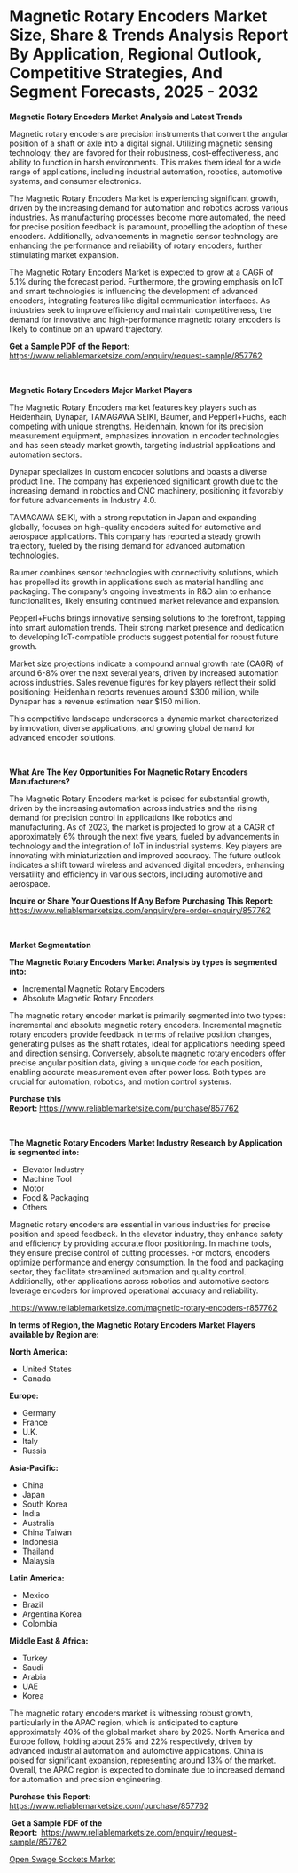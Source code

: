 <p><h1>Magnetic Rotary Encoders Market Size, Share & Trends Analysis Report By Application, Regional Outlook, Competitive Strategies, And Segment Forecasts, 2025 - 2032</h1></p><p><strong>Magnetic Rotary Encoders Market Analysis and Latest Trends</strong></p>
<p><p>Magnetic rotary encoders are precision instruments that convert the angular position of a shaft or axle into a digital signal. Utilizing magnetic sensing technology, they are favored for their robustness, cost-effectiveness, and ability to function in harsh environments. This makes them ideal for a wide range of applications, including industrial automation, robotics, automotive systems, and consumer electronics.</p><p>The Magnetic Rotary Encoders Market is experiencing significant growth, driven by the increasing demand for automation and robotics across various industries. As manufacturing processes become more automated, the need for precise position feedback is paramount, propelling the adoption of these encoders. Additionally, advancements in magnetic sensor technology are enhancing the performance and reliability of rotary encoders, further stimulating market expansion.</p><p>The Magnetic Rotary Encoders Market is expected to grow at a CAGR of 5.1% during the forecast period. Furthermore, the growing emphasis on IoT and smart technologies is influencing the development of advanced encoders, integrating features like digital communication interfaces. As industries seek to improve efficiency and maintain competitiveness, the demand for innovative and high-performance magnetic rotary encoders is likely to continue on an upward trajectory.</p></p>
<p><strong>Get a Sample PDF of the Report:&nbsp;</strong> <a href="https://www.reliablemarketsize.com/enquiry/request-sample/857762?utm_campaign=2296&utm_medium=2&utm_source=Github&utm_content=ia&utm_term=17022025&utm_id=magnetic-rotary-encoders">https://www.reliablemarketsize.com/enquiry/request-sample/857762</a></p>
<p>&nbsp;</p>
<p><strong>Magnetic Rotary Encoders Major Market Players</strong></p>
<p><p>The Magnetic Rotary Encoders market features key players such as Heidenhain, Dynapar, TAMAGAWA SEIKI, Baumer, and Pepperl+Fuchs, each competing with unique strengths. Heidenhain, known for its precision measurement equipment, emphasizes innovation in encoder technologies and has seen steady market growth, targeting industrial applications and automation sectors.</p><p>Dynapar specializes in custom encoder solutions and boasts a diverse product line. The company has experienced significant growth due to the increasing demand in robotics and CNC machinery, positioning it favorably for future advancements in Industry 4.0.</p><p>TAMAGAWA SEIKI, with a strong reputation in Japan and expanding globally, focuses on high-quality encoders suited for automotive and aerospace applications. This company has reported a steady growth trajectory, fueled by the rising demand for advanced automation technologies.</p><p>Baumer combines sensor technologies with connectivity solutions, which has propelled its growth in applications such as material handling and packaging. The company’s ongoing investments in R&D aim to enhance functionalities, likely ensuring continued market relevance and expansion.</p><p>Pepperl+Fuchs brings innovative sensing solutions to the forefront, tapping into smart automation trends. Their strong market presence and dedication to developing IoT-compatible products suggest potential for robust future growth.</p><p>Market size projections indicate a compound annual growth rate (CAGR) of around 6-8% over the next several years, driven by increased automation across industries. Sales revenue figures for key players reflect their solid positioning: Heidenhain reports revenues around $300 million, while Dynapar has a revenue estimation near $150 million.</p><p>This competitive landscape underscores a dynamic market characterized by innovation, diverse applications, and growing global demand for advanced encoder solutions.</p></p>
<p>&nbsp;</p>
<p><strong>What Are The Key Opportunities For Magnetic Rotary Encoders Manufacturers?</strong></p>
<p><p>The Magnetic Rotary Encoders market is poised for substantial growth, driven by the increasing automation across industries and the rising demand for precision control in applications like robotics and manufacturing. As of 2023, the market is projected to grow at a CAGR of approximately 6% through the next five years, fueled by advancements in technology and the integration of IoT in industrial systems. Key players are innovating with miniaturization and improved accuracy. The future outlook indicates a shift toward wireless and advanced digital encoders, enhancing versatility and efficiency in various sectors, including automotive and aerospace.</p></p>
<p><strong>Inquire or Share Your Questions If Any Before Purchasing This Report:</strong> <a href="https://www.reliablemarketsize.com/enquiry/pre-order-enquiry/857762?utm_campaign=2296&utm_medium=2&utm_source=Github&utm_content=ia&utm_term=17022025&utm_id=magnetic-rotary-encoders">https://www.reliablemarketsize.com/enquiry/pre-order-enquiry/857762</a></p>
<p>&nbsp;</p>
<p><strong>Market Segmentation</strong></p>
<p><strong>The Magnetic Rotary Encoders Market Analysis by types is segmented into:</strong></p>
<p><ul><li>Incremental Magnetic Rotary Encoders</li><li>Absolute Magnetic Rotary Encoders</li></ul></p>
<p><p>The magnetic rotary encoder market is primarily segmented into two types: incremental and absolute magnetic rotary encoders. Incremental magnetic rotary encoders provide feedback in terms of relative position changes, generating pulses as the shaft rotates, ideal for applications needing speed and direction sensing. Conversely, absolute magnetic rotary encoders offer precise angular position data, giving a unique code for each position, enabling accurate measurement even after power loss. Both types are crucial for automation, robotics, and motion control systems.</p></p>
<p><strong>Purchase this Report:&nbsp;</strong><a href="https://www.reliablemarketsize.com/purchase/857762?utm_campaign=2296&utm_medium=2&utm_source=Github&utm_content=ia&utm_term=17022025&utm_id=magnetic-rotary-encoders">https://www.reliablemarketsize.com/purchase/857762</a></p>
<p>&nbsp;</p>
<p><strong>The Magnetic Rotary Encoders Market Industry Research by Application is segmented into:</strong></p>
<p><ul><li>Elevator Industry</li><li>Machine Tool</li><li>Motor</li><li>Food & Packaging</li><li>Others</li></ul></p>
<p><p>Magnetic rotary encoders are essential in various industries for precise position and speed feedback. In the elevator industry, they enhance safety and efficiency by providing accurate floor positioning. In machine tools, they ensure precise control of cutting processes. For motors, encoders optimize performance and energy consumption. In the food and packaging sector, they facilitate streamlined automation and quality control. Additionally, other applications across robotics and automotive sectors leverage encoders for improved operational accuracy and reliability.</p></p>
<p><a href="https://www.reliablemarketsize.com/magnetic-rotary-encoders-r857762?utm_campaign=2296&utm_medium=2&utm_source=Github&utm_content=ia&utm_term=17022025&utm_id=magnetic-rotary-encoders">&nbsp;https://www.reliablemarketsize.com/magnetic-rotary-encoders-r857762</a></p>
<p><strong>In terms of Region, the Magnetic Rotary Encoders Market Players available by Region are:</strong></p>
<p>
    <p> <strong> North America: </strong>
        <ul>
            <li>United States</li>
            <li>Canada</li>
        </ul>
        </p> 
    <p> <strong> Europe: </strong>
        <ul>
            <li>Germany</li>
            <li>France</li>
            <li>U.K.</li>
            <li>Italy</li>
            <li>Russia</li>
        </ul>
        </p> 
    <p> <strong> Asia-Pacific: </strong>
        <ul>
            <li>China</li>
            <li>Japan</li>
            <li>South Korea</li>
            <li>India</li>
            <li>Australia</li>
            <li>China Taiwan</li>
            <li>Indonesia</li>
            <li>Thailand</li>
            <li>Malaysia</li>
        </ul>
        </p> 
    <p> <strong> Latin America: </strong>
        <ul>
            <li>Mexico</li>
            <li>Brazil</li>
            <li>Argentina Korea</li>
            <li>Colombia</li>
        </ul>
        </p> 
    <p> <strong> Middle East & Africa: </strong>
        <ul>
            <li>Turkey</li>
            <li>Saudi</li>
            <li>Arabia</li>
            <li>UAE</li>
            <li>Korea</li>
        </ul>
    </p>
    </p>
<p><p>The magnetic rotary encoders market is witnessing robust growth, particularly in the APAC region, which is anticipated to capture approximately 40% of the global market share by 2025. North America and Europe follow, holding about 25% and 22% respectively, driven by advanced industrial automation and automotive applications. China is poised for significant expansion, representing around 13% of the market. Overall, the APAC region is expected to dominate due to increased demand for automation and precision engineering.</p></p>
<p><strong>Purchase this Report: </strong><a href="https://www.reliablemarketsize.com/purchase/857762?utm_campaign=2296&utm_medium=2&utm_source=Github&utm_content=ia&utm_term=17022025&utm_id=magnetic-rotary-encoders">https://www.reliablemarketsize.com/purchase/857762</a></p>
<p>&nbsp;<strong>Get a Sample PDF of the Report:&nbsp;&nbsp;</strong><a href="https://www.reliablemarketsize.com/enquiry/request-sample/857762?utm_campaign=2296&utm_medium=2&utm_source=Github&utm_content=ia&utm_term=17022025&utm_id=magnetic-rotary-encoders">https://www.reliablemarketsize.com/enquiry/request-sample/857762</a></p>
<p><strong></strong></p>
<p><p><a href="https://github.com/jeastefanowicz7816/Market-Research-Report-List-1/blob/main/open-swage-sockets-market.md?utm_campaign=2296&utm_medium=2&utm_source=Github&utm_content=ia&utm_term=17022025&utm_id=magnetic-rotary-encoders">Open Swage Sockets Market</a></p></p>